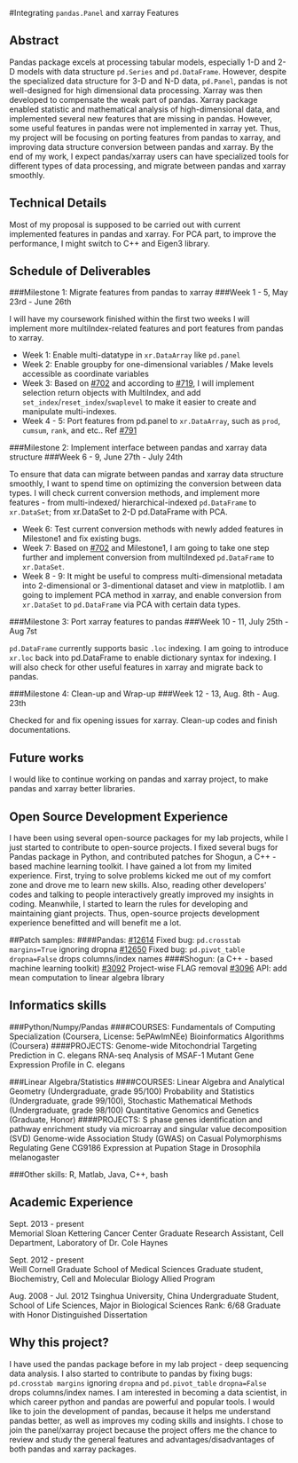 #Integrating `pandas.Panel` and xarray Features

## Abstract

Pandas package excels at processing tabular models, especially 1-D and 2-D models with data structure `pd.Series` and `pd.DataFrame`. However, despite the specialized data structure for 3-D and N-D data, `pd.Panel`, pandas is not well-designed for high dimensional data processing. Xarray was then developed to compensate the weak part of pandas. Xarray package enabled statistic and mathematical analysis of high-dimensional data, and implemented several new features that are missing in pandas. However, some useful features in pandas were not implemented in xarray yet. Thus, my project will be focusing on porting features from pandas to xarray, and improving data structure conversion between pandas and xarray. By the end of my work, I expect pandas/xarray users can have specialized tools for different types of data processing, and migrate between pandas and xarray smoothly. 

## Technical Details

Most of my proposal is supposed to be carried out with current implemented features in pandas and xarray. For PCA part, to improve the performance, I might switch to C++ and Eigen3 library. 

## Schedule of Deliverables

###Milestone 1: Migrate features from pandas to xarray 
###Week 1 - 5, May 23rd - June 26th

I will have my coursework finished within the first two weeks
I will implement more multiIndex-related features and port features from pandas to xarray.

  - Week 1: Enable multi-datatype in `xr.DataArray` like `pd.panel`
  - Week 2: Enable groupby for one-dimensional variables / Make levels accessible as coordinate variables
  - Week 3: Based on [#702](https://github.com/pydata/xarray/pull/702) and according to [#719](https://github.com/pydata/xarray/issues/719), I will implement selection return objects with MultiIndex, and add `set_index`/`reset_index`/`swaplevel` to make it easier to create and manipulate multi-indexes.
  - Week 4 - 5: Port features from pd.panel to `xr.DataArray`, such as `prod`, `cumsum`, `rank`, and etc.. Ref [#791](https://github.com/pydata/xarray/issues/791)

###Milestone 2: Implement interface between pandas and xarray data structure
###Week 6 - 9, June 27th - July 24th

To ensure that data can migrate between pandas and xarray data structure smoothly, I want to spend time on optimizing the conversion between data types. I will check current conversion methods, and implement more features - from multi-indexed/ hierarchical-indexed `pd.DataFrame` to `xr.DataSet`; from xr.DataSet to 2-D pd.DataFrame with PCA.

  - Week 6: Test current conversion methods with newly added features in Milestone1 and fix existing bugs.
  - Week 7: Based on [#702](https://github.com/pydata/xarray/pull/702) and Milestone1, I am going to take one step further and implement conversion from multiIndexed `pd.DataFrame` to `xr.DataSet`.
  - Week 8 - 9: It might be useful to compress multi-dimensional metadata into 2-dimensional or 3-dimentional dataset and view in matplotlib. I am going to implement PCA method in xarray, and enable conversion from `xr.DataSet` to `pd.DataFrame` via PCA with certain data types. 

###Milestone 3: Port xarray features to pandas
###Week 10 - 11, July 25th - Aug 7st 

`pd.DataFrame` currently supports basic `.loc` indexing. I am going to introduce `xr.loc` back into pd.DataFrame to enable dictionary syntax for indexing. 
I will also check for other useful features in xarray and migrate back to pandas.

###Milestone 4: Clean-up and Wrap-up
###Week 12 - 13, Aug. 8th - Aug. 23th

Checked for and fix opening issues for xarray. 
Clean-up codes and finish documentations.

## Future works
I would like to continue working on pandas and xarray project, to make pandas and xarray better libraries.

## Open Source Development Experience
I have been using several open-source packages for my lab projects, while I just started to contribute to open-source projects. I fixed several bugs for Pandas package in Python, and contributed patches for Shogun, a C++ - based machine learning toolkit. 
I have gained a lot from my limited experience. First, trying to solve problems kicked me out of my comfort zone and drove me to learn new skills. Also, reading other developers' codes and talking to people interactively greatly improved my insights in coding. Meanwhile, I started to learn the rules for developing and maintaining giant projects. Thus, open-source projects development experience benefitted and will benefit me a lot.

##Patch samples: 
  ####Pandas:
    [#12614](https://github.com/pydata/pandas/pull/12614) Fixed bug: `pd.crosstab` `margins=True` ignoring dropna
    [#12650](https://github.com/pydata/pandas/pull/12650) Fixed bug: `pd.pivot_table` `dropna=False` drops columns/index names
  ####Shogun: (a C++ - based machine learning toolkit)
    [#3092](https://github.com/shogun-toolbox/shogun/pull/3092) Project-wise FLAG removal
    [#3096](https://github.com/shogun-toolbox/shogun/pull/3092) API: add mean computation to linear algebra library

## Informatics skills

###Python/Numpy/Pandas
  ####COURSES:
    Fundamentals of Computing Specialization (Coursera, License: 5ePAwImNEe)
    Bioinformatics Algorithms (Coursera)
  ####PROJECTS:
    Genome-wide Mitochondrial Targeting Prediction in C. elegans
    RNA-seq Analysis of MSAF-1 Mutant Gene Expression Profile in C. elegans 
    
###Linear Algebra/Statistics
  ####COURSES:
    Linear Algebra and Analytical Geometry (Undergraduate, grade 95/100)
    Probability and Statistics (Undergraduate, grade 99/100),
    Stochastic Mathematical Methods (Undergraduate, grade 98/100)
    Quantitative Genomics and Genetics (Graduate, Honor)
  ####PROJECTS: 
    S phase genes identification and pathway enrichment study via microarray and singular value decomposition (SVD)
    Genome-wide Association Study (GWAS) on Casual Polymorphisms Regulating Gene CG9186 Expression at Pupation Stage in Drosophila melanogaster

###Other skills: R, Matlab, Java, C++, bash

## Academic Experience

Sept. 2013 - present	
  Memorial Sloan Kettering Cancer Center
  Graduate Research Assistant,
  Cell Department, Laboratory of Dr. Cole Haynes

Sept. 2012 - present	
  Weill Cornell Graduate School of Medical Sciences
  Graduate student,
  Biochemistry, Cell and Molecular Biology Allied Program

Aug. 2008 - Jul. 2012
  Tsinghua University, China
  Undergraduate Student, School of Life Sciences, Major in Biological Sciences
  Rank: 6/68
  Graduate with Honor
  Distinguished Dissertation

## Why this project?

I have used the pandas package before in my lab project - deep sequencing data analysis. I also started to contribute to pandas by fixing bugs: `pd.crosstab margins` ignoring `dropna` and `pd.pivot_table` `dropna=False` drops columns/index names. 
I am interested in becoming a data scientist, in which career python and pandas are powerful and popular tools. I would like to join the development of pandas, because it helps me understand pandas better, as well as improves my coding skills and insights.
I chose to join the panel/xarray project because the project offers me the chance to review and study the general features and advantages/disadvantages of both pandas and xarray packages.

